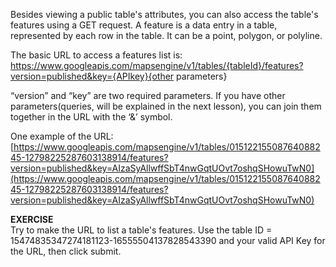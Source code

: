 Besides viewing a public table's attributes, you can also access the table's features using a GET request. A feature is a data entry in a table, represented by each row in the table. It can be a point, polygon, or polyline. 

The basic URL to access a features list is:                  
https://www.googleapis.com/mapsengine/v1/tables/{tableId}/features?version=published&key={APIkey}{other parameters}

“version” and “key” are two required parameters. If you have other parameters(queries, will be explained in the next lesson), you can join them together in the URL with the ‘&’ symbol.

One example of the URL:  
[https://www.googleapis.com/mapsengine/v1/tables/01512215508764088245-12798225287603138914/features?version=published&key=AIzaSyAllwffSbT4nwGqtUOvt7oshqSHowuTwN0](https://www.googleapis.com/mapsengine/v1/tables/01512215508764088245-12798225287603138914/features?version=published&key=AIzaSyAllwffSbT4nwGqtUOvt7oshqSHowuTwN0)  

**EXERCISE**  
Try to make the URL to list a table's features. Use the table ID = 15474835347274181123-16555504137828543390 and your valid API Key for the URL, then click submit.